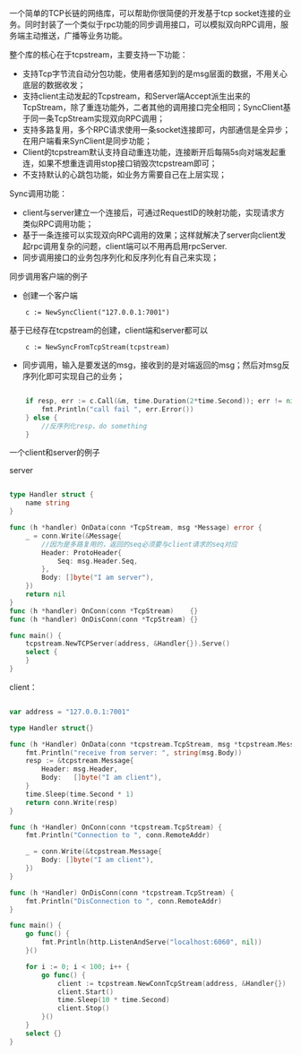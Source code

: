 一个简单的TCP长链的网络库，可以帮助你很简便的开发基于tcp socket连接的业务。同时封装了一个类似于rpc功能的同步调用接口，可以模拟双向RPC调用，服务端主动推送，广播等业务功能。

整个库的核心在于tcpstream，主要支持一下功能：
- 支持Tcp字节流自动分包功能，使用者感知到的是msg层面的数据，不用关心底层的数据收发；
- 支持client主动发起的Tcpstream，和Server端Accept派生出来的TcpStream，除了重连功能外，二者其他的调用接口完全相同；SyncClient基于同一条TcpStream实现双向RPC调用；
- 支持多路复用，多个RPC请求使用一条socket连接即可，内部通信是全异步；在用户端看来SynClient是同步功能；
- Client的tcpstream默认支持自动重连功能，连接断开后每隔5s向对端发起重连，如果不想重连调用stop接口销毁次tcpstream即可；
- 不支持默认的心跳包功能，如业务方需要自己在上层实现；



Sync调用功能：
- client与server建立一个连接后，可通过RequestID的映射功能，实现请求方类似RPC调用功能；
- 基于一条连接可以实现双向RPC调用的效果；这样就解决了server向client发起rpc调用复杂的问题，client端可以不用再启用rpcServer.
- 同步调用接口的业务包序列化和反序列化有自己来实现；



同步调用客户端的例子

- 创建一个客户端

```golang
	c := NewSyncClient("127.0.0.1:7001")
```

基于已经存在tcpstream的创建，client端和server都可以

```golang
	c := NewSyncFromTcpStream(tcpstream)
```

- 同步调用，输入是要发送的msg，接收到的是对端返回的msg；然后对msg反序列化即可实现自己的业务；
```go

	if resp, err := c.Call(&m, time.Duration(2*time.Second)); err != nil {
		fmt.Println("call fail ", err.Error())
	} else {
		//反序列化resp，do something
	}

```


一个client和server的例子

server
```go

type Handler struct {
	name string
}

func (h *handler) OnData(conn *TcpStream, msg *Message) error {
	_ = conn.Write(&Message{
		//因为是多路复用的，返回的seq必须要与client请求的seq对应
		Header: ProtoHeader{
			Seq: msg.Header.Seq,
		},
		Body: []byte("I am server"),
	})
	return nil
}
func (h *handler) OnConn(conn *TcpStream)    {}
func (h *handler) OnDisConn(conn *TcpStream) {}

func main() {
	tcpstream.NewTCPServer(address, &Handler{}).Serve()
	select {
	}
}

```

client：
```go

var address = "127.0.0.1:7001"

type Handler struct{}

func (h *Handler) OnData(conn *tcpstream.TcpStream, msg *tcpstream.Message) error {
	fmt.Println("receive from server: ", string(msg.Body))
	resp := &tcpstream.Message{
		Header: msg.Header,
		Body:   []byte("I am client"),
	}
	time.Sleep(time.Second * 1)
	return conn.Write(resp)
}

func (h *Handler) OnConn(conn *tcpstream.TcpStream) {
	fmt.Println("Connection to ", conn.RemoteAddr)

	_ = conn.Write(&tcpstream.Message{
		Body: []byte("I am client"),
	})
}

func (h *Handler) OnDisConn(conn *tcpstream.TcpStream) {
	fmt.Println("DisConnection to ", conn.RemoteAddr)
}

func main() {
	go func() {
		fmt.Println(http.ListenAndServe("localhost:6060", nil))
	}()

	for i := 0; i < 100; i++ {
		go func() {
			client := tcpstream.NewConnTcpStream(address, &Handler{})
			client.Start()
			time.Sleep(10 * time.Second)
			client.Stop()
		}()
	}
	select {}
}
```
